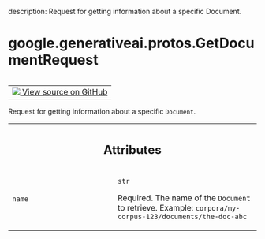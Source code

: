 description: Request for getting information about a specific Document.

<div itemscope itemtype="http://developers.google.com/ReferenceObject">
<meta itemprop="name" content="google.generativeai.protos.GetDocumentRequest" />
<meta itemprop="path" content="Stable" />
</div>

# google.generativeai.protos.GetDocumentRequest

<!-- Insert buttons and diff -->

<table class="tfo-notebook-buttons tfo-api nocontent" align="left">
<td>
  <a target="_blank" href="https://github.com/googleapis/google-cloud-python/tree/main/packages/google-ai-generativelanguage/google/ai/generativelanguage_v1beta/types/retriever_service.py#L324-L336">
    <img src="https://www.tensorflow.org/images/GitHub-Mark-32px.png" />
    View source on GitHub
  </a>
</td>
</table>



Request for getting information about a specific ``Document``.

<!-- Placeholder for "Used in" -->




<!-- Tabular view -->
 <table class="responsive fixed orange">
<colgroup><col width="214px"><col></colgroup>
<tr><th colspan="2"><h2 class="add-link">Attributes</h2></th></tr>

<tr>
<td>

`name`<a id="name"></a>

</td>
<td>

`str`

Required. The name of the ``Document`` to retrieve. Example:
``corpora/my-corpus-123/documents/the-doc-abc``

</td>
</tr>
</table>



